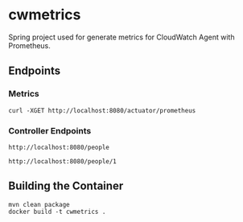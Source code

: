 # cwmetrics

Spring project used for generate metrics for CloudWatch Agent with Prometheus.

## Endpoints

### Metrics

```shell
curl -XGET http://localhost:8080/actuator/prometheus
```

### Controller Endpoints

```shell
http://localhost:8080/people
```

```shell
http://localhost:8080/people/1
```

## Building the Container

```shell
mvn clean package
docker build -t cwmetrics .
```
